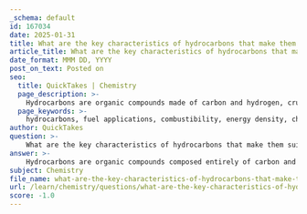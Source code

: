 ```yaml
---
_schema: default
id: 167034
date: 2025-01-31
title: What are the key characteristics of hydrocarbons that make them suitable for fuel applications?
article_title: What are the key characteristics of hydrocarbons that make them suitable for fuel applications?
date_format: MMM DD, YYYY
post_on_text: Posted on
seo:
  title: QuickTakes | Chemistry
  page_description: >-
    Hydrocarbons are organic compounds made of carbon and hydrogen, crucial for fuel applications due to their combustibility, high energy density, variety of forms, chemical stability, and potential for modification. However, environmental concerns are shaping the future of hydrocarbon use.
  page_keywords: >-
    hydrocarbons, fuel applications, combustibility, energy density, chemical stability, aliphatic hydrocarbons, aromatic hydrocarbons, functional groups, environmental considerations
author: QuickTakes
question: >-
    What are the key characteristics of hydrocarbons that make them suitable for fuel applications?
answer: >-
    Hydrocarbons are organic compounds composed entirely of carbon and hydrogen atoms, and they play a crucial role in fuel applications due to several key characteristics:\n\n1. **Combustibility**: Hydrocarbons are highly combustible, meaning they can easily react with oxygen to produce energy in the form of heat and light. This property makes them ideal for use as fuels in various applications, including transportation, heating, and electricity generation.\n\n2. **Energy Density**: Hydrocarbons have a high energy density, which means they can store a significant amount of energy in a relatively small volume. This characteristic is particularly advantageous for fuels, as it allows for efficient storage and transportation.\n\n3. **Variety of Forms**: Hydrocarbons can exist in various forms, including aliphatic (alkanes, alkenes, and alkynes) and aromatic hydrocarbons. This diversity allows for a wide range of fuel types, each with specific properties suitable for different applications. For example, methane (CH₄) is a simple alkane that is a major component of natural gas, while gasoline is a complex mixture of various hydrocarbons.\n\n4. **Chemical Stability**: Many hydrocarbons are chemically stable, which means they do not readily react with other substances under normal conditions. This stability is beneficial for storage and handling, as it reduces the risk of unwanted reactions that could lead to hazards.\n\n5. **Functional Group Modifications**: While hydrocarbons are primarily composed of carbon and hydrogen, the introduction of functional groups can modify their properties and enhance their utility. For instance, adding a hydroxyl group (OH) can convert a hydrocarbon into an alcohol, which may have different combustion characteristics or be used as a solvent.\n\n6. **Environmental Considerations**: Although hydrocarbons are effective fuels, their combustion produces carbon dioxide (CO₂) and other pollutants. This has led to increased interest in cleaner alternatives and the development of technologies to reduce emissions from hydrocarbon fuels.\n\nIn summary, the combustibility, energy density, variety of forms, chemical stability, and potential for modification through functional groups make hydrocarbons highly suitable for fuel applications. However, environmental considerations are increasingly influencing the use and development of hydrocarbon-based fuels.
subject: Chemistry
file_name: what-are-the-key-characteristics-of-hydrocarbons-that-make-them-suitable-for-fuel-applications.md
url: /learn/chemistry/questions/what-are-the-key-characteristics-of-hydrocarbons-that-make-them-suitable-for-fuel-applications
score: -1.0
---
```


&nbsp;